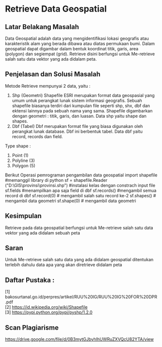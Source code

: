 # Retrieve Data Geospatial

## Latar Belakang Masalah 
Data Geospatial adalah data yang mengidentifikasi lokasi geografis atau karakteristik alam yang berada dibawa atau diatas permukaan bumi. Dalam geospatial dapat digambar dalam bentuk koordinat titik, garis, area (polygon) dan segiempat (grid). Retrieve disini berfungsi untuk Me-retrieve salah satu data vektor yang ada didalam peta. 

## Penjelasan dan Solusi Masalah
Metode Retrieve mempunyai 2 data, yaitu :
1. Shp (Geometri)
Shapefile ESRI merupakan format data geospasial yang umum untuk perangkat lunak sistem informasi geografis. Sebuah shapefile biasanya terdiri dari kumpulan file seperti shp, shx, dbf dan ektensi lainnya pada sebuah nama yang sama. Shapefile digambarkan dengan geometri : titik, garis, dan luasan. Data shp yaitu shape dan shapes. 
2. Dbf (Tabel)
Dbf merupakan format file yang biasa digunakan oleh perangkat lunak database. Dbf ini berbentuk tabel. Data dbf yaitu record, records dan field. 

Type shape :
1. Point (1)
2. Polyline (3)
3. Polygon (5)

Berikut Operasi pemrograman pengambilan data geospatial
import shapefile  #memanggil library di python
sf = shapefile.Reader ("D:\GIS\provinsi\provinsi.shp") #instalasi kelas dengan constrach input file
sf.fields  #menampilkan apa saja field di dbf
sf.records()  #mengambil semua record di dbf
sf.record(0)  # mengambil salah satu record ke-2
sf.shapes()  # mengambil data geometri
sf.shape(0) # mengambil data geometri

## Kesimpulan 
Retrieve pada data geospatial berfungsi untuk Me-retrieve salah satu data vektor yang ada didalam sebuah peta

## Saran
Untuk Me-retrieve salah satu data yang ada didalam geospatial ditentukan terlebih dahulu data apa yang akan diretrieve didalam peta 

## Daftar Pustaka :
[1] bakosurtanal.go.id/perpres/artikel/RUU%20IG/RUU%20IG%20FOR%20DPR.pdf <br>
[2] https://id.wikipedia.org/wiki/Shapefile <br>
[3] https://pypi.python.org/pypi/pyshp/1.2.0 <br> 

## Scan Plagiarisme
https://drive.google.com/file/d/0B3mytGJbyhIhUWRuZXVQcU82YTA/view
